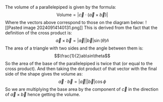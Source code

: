 The volume of a parallelepiped is given by the formula:
$$\text{Volume}=|\vec{c}\cdot(\vec{a}\times \vec{b})|$$
Where the vectors above correspond to those on the diagram below:
![[Pasted image 20240914140131.png]]
This is derived from the fact that the definition of the cross product is:
$$\vec{a}\times\vec{b}=|\vec{a}||\vec{b}|\sin(\theta) \hat{n}$$
The area of a triangle with two sides and the angle between them is:
$$\frac{1}{2}ab\sin\theta$$
So the area of the base of the parallelepiped is twice that (or equal to the cross product). And then taking the dot product of that vector with the final side of the shape gives the volume as:
$$\vec{a}\cdot\vec{b}=|\vec{a}||\vec{b}|\cos\phi$$
So we are multiplying the base area by the component of $\vec{c}$ in the direction of $\vec{a}\times\vec{b}$ hence getting the volume.